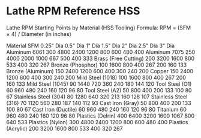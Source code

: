 # Lathe RPM Reference HSS

Lathe RPM Starting Points by Material (HSS Tooling)
 Formula: RPM = (SFM × 4) / Diameter (in inches)
 
Material
SFM
0.25" Dia
0.5" Dia
1" Dia
1.5" Dia
2" Dia
2.5" Dia
3" Dia
Aluminum 6061
300
4800
2400
1200
800
600
480
400
Aluminum 7075
250
4000
2000
1000
667
500
400
333
Brass (Free Cutting)
200
3200
1600
800
533
400
320
267
Bronze (Phosphor)
100
1600
800
400
267
200
160
133
Bronze (Aluminum)
150
2400
1200
600
400
300
240
200
Copper
150
2400
1200
600
400
300
240
200
Mild Steel (1018)
100
1600
800
400
267
200
160
133
Mild Steel (1045)
90
1440
720
360
240
180
144
120
Tool Steel (O1)
60
960
480
240
160
120
96
80
Tool Steel (A2)
50
800
400
200
133
100
80
67
Stainless Steel (304)
80
1280
640
320
213
160
128
107
Stainless Steel (316)
70
1120
560
280
187
140
112
93
Cast Iron (Gray)
50
800
400
200
133
100
80
67
Cast Iron (Ductile)
60
960
480
240
160
120
96
80
Titanium
60
960
480
240
160
120
96
80
Plastics (Delrin)
400
6400
3200
1600
1067
800
640
533
Plastics (Nylon)
300
4800
2400
1200
800
600
480
400
Plastics (Acrylic)
200
3200
1600
800
533
400
320
267

